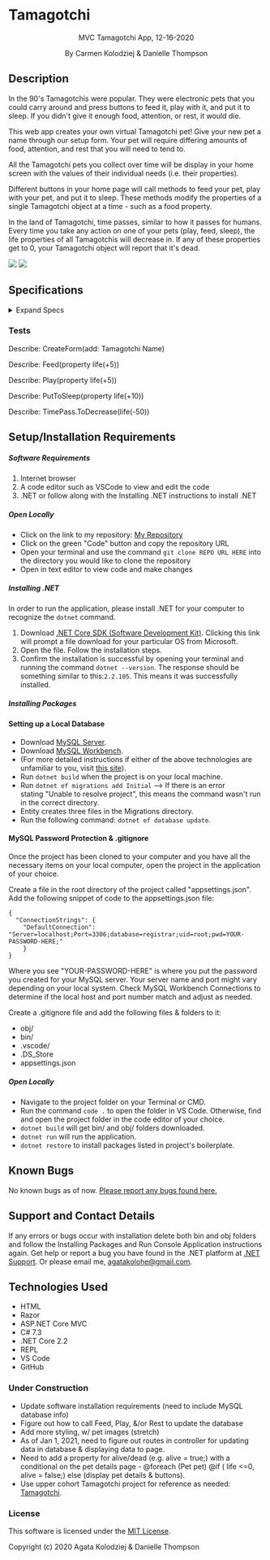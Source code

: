 # Tamagotchi

<div align="center">

</div>
<p align="center">MVC Tamagotchi App, 12-16-2020</p>
<p align="center"> By Carmen Kolodziej & Danielle Thompson</p>

## Description

In the 90's Tamagotchis were popular. They were electronic pets that you could carry around and press buttons to feed it, play with it, and put it to sleep. If you didn't give it enough food, attention, or rest, it would die.

This web app creates your own virtual Tamagotchi pet! Give your new pet a name through our setup form. Your pet will require differing amounts of food, attention, and rest that you will need to tend to.

All the Tamagotchi pets you collect over time will be display in your home screen with the values of their individual needs (i.e. their properties).

Different buttons in your home page will call methods to feed your pet, play with your pet, and put it to sleep. These methods modify the properties of a single Tamagotchi object at a time - such as a food property.

In the land of Tamagotchi, time passes, similar to how it passes for humans. Every time you take any action on one of your pets (play, feed, sleep), the life properties of all Tamagotchis will decrease in. If any of these properties get to 0, your Tamagotchi object will report that it's dead.

<img src="~/img/MySQL Tamagotchi DB.png">
<img src="~/img/Pets Table Screenshot.png">

## Specifications

<details>
  <summary>Expand Specs</summary>

### Describe: Pet()

| Test                                                                       | Expect                                       |
| -------------------------------------------------------------------------- | -------------------------------------------- |
| Create a Pet Object with properties: Name, Id, Food, Happiness, Rest, Life | Pet(string Name, int Id, int Food, int Life) |

</details>

### Tests

Describe: CreateForm(add: Tamagotchi Name)

Describe: Feed(property life(+5)) 

Describe: Play(property life(+5))

Describe: PutToSleep(property life(+10))

Describe: TimePass.ToDecrease(life(-50))

## Setup/Installation Requirements

##### Software Requirements

1. Internet browser
2. A code editor such as VSCode to view and edit the code
3. .NET or follow along with the Installing .NET instructions to install .NET

##### Open Locally

- Click on the link to my repository: [My Repository](https://github.com/agatakolohe/PierresBakery.Solution.git)
- Click on the green "Code" button and copy the repository URL
- Open your terminal and use the command `git clone REPO URL HERE` into the directory you would like to clone the repository
- Open in text editor to view code and make changes

##### Installing .NET

In order to run the application, please install .NET for your computer to recognize the `dotnet` command.

1. Download [.NET Core SDK (Software Development Kit)](https://dotnet.microsoft.com/download/thank-you/dotnet-sdk-2.2.106-macos-x64-installer). Clicking this link will prompt a file download for your particular OS from Microsoft.
2. Open the file. Follow the installation steps.
3. Confirm the installation is successful by opening your terminal and running the command `dotnet --version`. The response should be something similar to this:`2.2.105`. This means it was successfully installed.

##### Installing Packages

#### Setting up a Local Database

- Download [MySQL Server](https://dev.mysql.com/downloads/file/?id=484914).
- Download [MySQL Workbench](https://dev.mysql.com/downloads/file/?id=484391).
- (For more detailed instructions if either of the above technologies are unfamiliar to you, visit [this site](https://www.learnhowtoprogram.com/c-and-net/getting-started-with-c/installing-and-configuring-mysql)).
- Run `dotnet build` when the project is on your local machine.
- Run `dotnet ef migrations add Initial`
  --> If there is an error stating "Unable to resolve project", this means the command wasn't run in the correct directory.
- Entity creates three files in the Migrations directory.
- Run the following command: `dotnet ef database update`.

#### MySQL Password Protection & .gitignore

Once the project has been cloned to your computer and you have all the necessary items on your local computer, open the project in the application of your choice.

Create a file in the root directory of the project called "appsettings.json". Add the following snippet of code to the appsettings.json file:

```
{
  "ConnectionStrings": {
    "DefaultConnection": "Server=localhost;Port=3306;database=registrar;uid=root;pwd=YOUR-PASSWORD-HERE;"
    }
}
```

Where you see "YOUR-PASSWORD-HERE" is where you put the password you created for your MySQL server. Your server name and port might vary depending on your local system. Check MySQL Workbench Connections to determine if the local host and port number match and adjust as needed.

Create a .gitignore file and add the following files & folders to it:

- obj/
- bin/
- .vscode/
- .DS_Store
- appsettings.json

##### Open Locally

* Navigate to the project folder on your Terminal or CMD.
* Run the command `code .` to open the folder in VS Code. Otherwise, find and open the project folder in the code editor of your choice.
* `dotnet build` will get bin/ and obj/ folders downloaded.
* `dotnet run` will run the application.
* `dotnet restore` to install packages listed in project's boilerplate.

## Known Bugs

No known bugs as of now. [Please report any bugs found here.](https://github.com/dani-t-codes/tamagotchi-database/issues)

## Support and Contact Details

If any errors or bugs occur with installation delete both bin and obj folders and follow the Installing Packages and Run Console Application instructions again. Get help or report a bug you have found in the .NET platform at [.NET Support](https://dotnet.microsoft.com/platform/support). Or please email me, <agatakolohe@gmail.com>.

## Technologies Used

- HTML
- Razor
- ASP.NET Core MVC
- C# 7.3
- .NET Core 2.2
- REPL
- VS Code
- GitHub

### Under Construction
- Update software installation requirements (need to include MySQL database info)
- Figure out how to call Feed, Play, &/or Rest to update the database
- Add more styling, w/ pet images (stretch)
- As of Jan 1, 2021, need to figure out routes in controller for updating data in database & displaying data to page.
- Need to add a property for alive/dead (e.g. alive = true;) with a conditional on the pet details page - @foreach (Pet pet) @if ( life <=0, alive = false;) else (display pet details & buttons).
- Use upper cohort Tamagotchi project for reference as needed: [Tamagotchi](https://github.com/dani-t-codes/Tamagotchi).

### License

This software is licensed under the [MIT License](https://choosealicense.com/licenses/mit/).

Copyright (c) 2020 Agata Kolodziej & Danielle Thompson